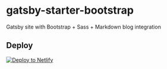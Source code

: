 # gatsby-starter-bootstrap
Gatsby site with Bootstrap + Sass + Markdown blog integration

## Deploy

[![Deploy to Netlify](https://www.netlify.com/img/deploy/button.svg)](https://app.netlify.com/start/deploy?repository=https://github.com/intellicode/gatsby-starter-bootstrap)
